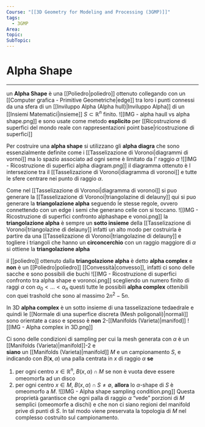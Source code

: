 ```yaml
---
Course: "[[3D Geometry for Modeling and Processing (3GMP)]]"
tags:
  - 3GMP
Area: 
topic: 
SubTopic: 
---
```


# Alpha Shape
---
un **Alpha Shape** è una [[Poliedro|poliedro]] ottenuto collegando con un [[Computer grafica - Primitive Geometriche|edge]] tra loro i punti connessi da una sfera di un [[Inviluppo Alpha (Alpha hull)|Inviluppo Alpha]] di un [[Insiemi Matematici|insieme]] $S \subset \mathbb{R}^n$ finito. 
![[IMG - alpha haull vs alpha shape.png]]
e sono usate come metodo **esplicito** per [[Ricostruzione di superfici del mondo reale con rappresentazioni point base|ricostruzione di superfici]]
 

Per costruire una **alpha shape** si utilizzano gli **alpha diagra** che sono essenzialmente definite come i [[Tasselizazione di Voronoi|diagrammi di vornoi]] ma lo spazio associato ad ogni seme è limitato da l' raggio $\alpha$
![[IMG - Ricostruzione di superfici alpha diagram.png]]
il diagramma ottenuto è l intersezione tra il [[Tasselizazione di Voronoi|diagramma di voronoi]] e tutte le sfere centrare nei punto di raggio $\alpha$. 

Come nel [[Tasselizazione di Voronoi|diagramma di voronoi]] si puo generare la [[Tasselizazione di Voronoi|triangolazine di delauny]] qui si puo generare la **triangolazione alpha** seguendo le stesse regole, ovvero connettendo con un edge i semi che generano celle con si toccano.
![[IMG - Ricostruzione di superfici confronto alphashape e vonoi.png]]
la **triangolazione alpha** è sempre un **sotto insieme** della [[Tasselizazione di Voronoi|triangolazine di delauny]] infatti un alto modo per costruirla è partire da una [[Tasselizazione di Voronoi|triangolazine di delauny]] e togliere i triangoli che hanno un **circoncerchio** con un raggio maggiore di $\alpha$ si ottiene la **triangolazione alpha**

il [[poliedro]] ottenuto dalla **triangolazione alpha** è detto **alpha complex** e **non** è un [[Poliedro|poliedro]] [[Convessità|convesso]], infatti ci sono delle sacche e sono possibili die buchi
![[IMG - Ricostruzione di superfici confronto tra alpha shape e voronoi.png]]
scegliendo un numero finito di raggi $\alpha$ con $\alpha_0 < \dots<\alpha_n$  questi tutte le possibili **alpha complex** ottenibili con quei trashold che sono al massimo $2n^2-5n$.

In 3D **alpha complex** è un sotto insieme di una tasselizazione tedaedrale e quindi le [[Normale di una superfice discreta (Mesh poligonali)|normali]] sono orientate a caso e spesso è **non** 2-[[Manifolds (Varieta)|manifod]] 
![[IMG - Alpha complex in 3D.png]]

Ci sono delle condizioni di sampling per cui la mesh generata con $\alpha$ è un [[Manifolds (Varieta)|manifold]]-2 e    
**siano** un [[Manifolds (Varieta)|manifold]] $M$ e un campionamento $S$, e indicando con $B(\mathbf{x},\alpha)$ una palla centrata in $x$ di raggio $\alpha$
**se**
1. per ogni centro $x \in \mathbb{R}^n\text{, }B(x,\alpha)\cap M$ se non è vuota deve essere omeomorfa ad un disco 
2. per ogni centro $x \in M\text{, }B(x,\alpha)\cap S\neq\emptyset$,
**allora** lo $\alpha$-shape di $S$ è omeomorfo a $M$.
![[IMG - Alpha shape sampling condition.png]]
Questa proprietà garantisce che ogni palla di raggio $\alpha$ “vede” porzioni di $M$ semplici (omeomorfe a dischi) e che non ci siano regioni del manifold prive di punti di $S$. In tal modo viene preservata la topologia di $M$ nel complesso costruito sul campionamento.





